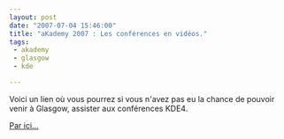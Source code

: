 ```yaml
---
layout: post
date: "2007-07-04 15:46:00"
title: "aKademy 2007 : Les conférences en vidéos."
tags:
 - akademy
 - glasgow
 - kde

---
```


Voici un lien où vous pourrez si vous n'avez pas eu la chance de pouvoir venir à Glasgow, assister aux conférences KDE4.

[Par ici...](http://akademy.kde.org/conference/programme.php)

